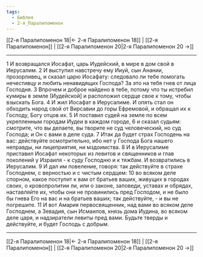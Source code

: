 ```yaml
---
tags:
  - Библия
  - 2-я_Паралипоменон
---
```

[[2-я Паралипоменон 18|← 2-я Паралипоменон 18]] | [[2-я Паралипоменон]] | [[2-я Паралипоменон 20|2-я Паралипоменон 20 →]]

---
1 И возвращался Иосафат, царь Иудейский, в мире в дом свой в Иерусалим.
2 И выступил навстречу ему Ииуй, сын Анании, прозорливец, и сказал царю Иосафату: следовало ли тебе помогать нечестивцу и любить ненавидящих Господа? За это на тебя гнев от лица Господня.
3 Впрочем и доброе найдено в тебе, потому что ты истребил кумиры в земле [Иудейской] и расположил сердце свое к тому, чтобы взыскать Бога.
4 И жил Иосафат в Иерусалиме. И опять стал он обходить народ свой от Вирсавии до горы Ефремовой, и обращал их к Господу, Богу отцов их.
5 И поставил судей на земле по всем укрепленным городам Иудеи в каждом городе,
6 и сказал судьям: смотрите, что вы делаете, вы творите не суд человеческий, но суд Господа; и Он с вами в деле суда.
7 Итак да будет страх Господень на вас: действуйте осмотрительно, ибо нет у Господа Бога нашего неправды, ни лицеприятия, ни мздоимства.
8 И в Иерусалиме приставил Иосафат некоторых из левитов и священников и глав поколений у Израиля - к суду Господню и к тяжбам. И возвратились в Иерусалим.
9 И дал им повеление, говоря: так действуйте в страхе Господнем, с верностью и с чистым сердцем:
10 во всяком деле спорном, какое поступит к вам от братьев ваших, живущих в городах своих, о кровопролитии ли, или о законе, заповеди, уставах и обрядах, наставляйте их, чтобы они не провинились пред Господом, и не было бы гнева Его на вас и на братьев ваших; так действуйте, - и вы не погрешите.
11 И вот Амария первосвященник, над вами во всяком деле Господнем, а Зевадия, сын Исмаилов, князь дома Иудина, во всяком деле царя, и надзиратели левиты пред вами. Будьте тверды и действуйте, и будет Господь с добрым.

---
[[2-я Паралипоменон 18|← 2-я Паралипоменон 18]] | [[2-я Паралипоменон]] | [[2-я Паралипоменон 20|2-я Паралипоменон 20 →]]